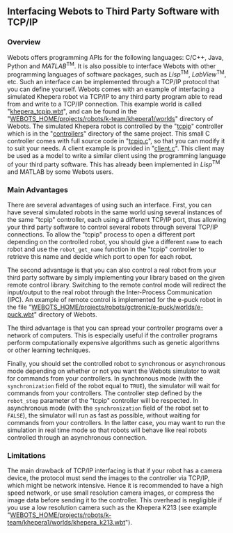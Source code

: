 ## Interfacing Webots to Third Party Software with TCP/IP

### Overview

Webots offers programming APIs for the following languages: C/C++, Java, Python and *MATLAB*<sup>TM</sup>.
It is also possible to interface Webots with other programming languages of software packages, such as *Lisp*<sup>TM</sup>, *LabView*<sup>TM</sup>, etc.
Such an interface can be implemented through a TCP/IP protocol that you can define yourself.
Webots comes with an example of interfacing a simulated Khepera robot via TCP/IP to any third party program able to read from and write to a TCP/IP connection.
This example world is called "[khepera\_tcpip.wbt](https://github.com/cyberbotics/webots/tree/released/projects/robots/k-team/khepera1/worlds/khepera_tcpip.wbt)", and can be found in the "[WEBOTS\_HOME/projects/robots/k-team/khepera1/worlds](https://github.com/cyberbotics/webots/tree/released/projects/robots/k-team/khepera1/worlds)" directory of Webots.
The simulated Khepera robot is controlled by the "[tcpip](https://github.com/cyberbotics/webots/blob/released/projects/robots/k-team/khepera1/controllers/tcpip)" controller which is in the "[controllers](https://github.com/cyberbotics/webots/blob/released/projects/robots/k-team/khepera1/controllers)" directory of the same project.
This small C controller comes with full source code in "[tcpip.c](https://github.com/cyberbotics/webots/blob/released/projects/robots/k-team/khepera1/controllers/tcpip/tcpip.c)", so that you can modify it to suit your needs.
A client example is provided in "[client.c](https://github.com/cyberbotics/webots/blob/released/projects/robots/k-team/khepera1/controllers/tcpip/client.c)".
This client may be used as a model to write a similar client using the programming language of your third party software.
This has already been implemented in *Lisp*<sup>TM</sup> and MATLAB by some Webots users.

### Main Advantages

There are several advantages of using such an interface.
First, you can have several simulated robots in the same world using several instances of the same "tcpip" controller, each using a different TCP/IP port, thus allowing your third party software to control several robots through several TCP/IP connections.
To allow the "tcpip" process to open a different port depending on the controlled robot, you should give a different `name` to each robot and use the `robot_get_name` function in the "tcpip" controller to retrieve this name and decide which port to open for each robot.

The second advantage is that you can also control a real robot from your third party software by simply implementing your library based on the given remote control library.
Switching to the remote control mode will redirect the input/output to the real robot through the Inter-Process Communication (IPC).
An example of remote control is implemented for the e-puck robot in the file "[WEBOTS\_HOME/projects/robots/gctronic/e-puck/worlds/e-puck.wbt](https://github.com/cyberbotics/webots/tree/released/projects/robots/gctronic/e-puck/worlds/e-puck.wbt)" directory of Webots.

The third advantage is that you can spread your controller programs over a network of computers.
This is especially useful if the controller programs perform computationally expensive algorithms such as genetic algorithms or other learning techniques.

Finally, you should set the controlled robot to synchronous or asynchronous mode depending on whether or not you want the Webots simulator to wait for commands from your controllers.
In synchronous mode (with the `synchronization` field of the robot equal to `TRUE`), the simulator will wait for commands from your controllers.
The controller step defined by the `robot_step` parameter of the "tcpip" controller will be respected.
In asynchronous mode (with the `synchronization` field of the robot set to `FALSE`), the simulator will run as fast as possible, without waiting for commands from your controllers.
In the latter case, you may want to run the simulation in real time mode so that robots will behave like real robots controlled through an asynchronous connection.

### Limitations

The main drawback of TCP/IP interfacing is that if your robot has a camera device, the protocol must send the images to the controller via TCP/IP, which might be network intensive.
Hence it is recommended to have a high speed network, or use small resolution camera images, or compress the image data before sending it to the controller.
This overhead is negligible if you use a low resolution camera such as the Khepera K213 (see example "[WEBOTS\_HOME/projects/robots/k-team/khepera1/worlds/khepera\_k213.wbt](https://github.com/cyberbotics/webots/tree/released/projects/robots/k-team/khepera1/worlds/khepera_k213.wbt)").
